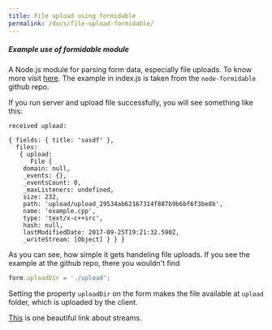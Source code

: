 ```yaml
---
title: File upload using formidable
permalink: /docs/file-upload-formidable/
---
```


<div class="note info">
  <h5>Example use of formidable module</h5>
  <p></p>
</div>


A Node.js module for parsing form data, especially file uploads. To know more visit [here](https://github.com/felixge/node-formidable). The example in index.js is taken from the `node-formidable` github repo.

If you run server and upload file successfully, you will see something like this:

```
received upload:

{ fields: { title: 'sasdf' },
  files: 
   { upload: 
      File {
	domain: null,
	_events: {},
	_eventsCount: 0,
	_maxListeners: undefined,
	size: 232,
	path: 'upload/upload_29534ab62167314f887b9b6bf6f3be8b',
	name: 'example.cpp',
	type: 'text/x-c++src',
	hash: null,
	lastModifiedDate: 2017-09-25T19:21:32.590Z,
	_writeStream: [Object] } } }
```

As you can see, how simple it gets handeling file uploads. If you see the example at the github repo, there you wouldn't find 
```js
form.uploadDir = './upload';
```
Setting the property `uploadDir` on the form makes the file available at `upload` folder, which is uploaded by the client.

[This](https://www.sitepoint.com/introduction-to-streams/) is one beautiful link about streams.
